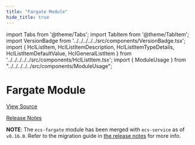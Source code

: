 ```yaml
---
title: "Fargate Module"
hide_title: true
---
```


import Tabs from '@theme/Tabs';
import TabItem from '@theme/TabItem';
import VersionBadge from '../../../../../src/components/VersionBadge.tsx';
import { HclListItem, HclListItemDescription, HclListItemTypeDetails, HclListItemDefaultValue, HclGeneralListItem } from '../../../../../src/components/HclListItem.tsx';
import { ModuleUsage } from "../../../../../src/components/ModuleUsage";

<VersionBadge repoTitle="Amazon ECS" version="0.35.11" lastModifiedVersion="0.24.1"/>

# Fargate Module

<a href="https://github.com/gruntwork-io/terraform-aws-ecs/tree/v0.35.11/modules/ecs-fargate" className="link-button" title="View the source code for this module in GitHub.">View Source</a>

<a href="https://github.com/gruntwork-io/terraform-aws-ecs/releases/tag/v0.24.1" className="link-button" title="Release notes for only versions which impacted this module.">Release Notes</a>

**NOTE**: The `ecs-fargate` module has been merged with `ecs-service` as of `v0.16.0`. Refer to the migration
guide in [the release notes](https://github.com/gruntwork-io/terraform-aws-ecs/releases/tag/v0.16.0) for more info.


<!-- ##DOCS-SOURCER-START
{
  "originalSources": [
    "https://github.com/gruntwork-io/terraform-aws-ecs/tree/v0.35.11/modules/ecs-fargate/readme.md",
    "https://github.com/gruntwork-io/terraform-aws-ecs/tree/v0.35.11/modules/ecs-fargate/variables.tf",
    "https://github.com/gruntwork-io/terraform-aws-ecs/tree/v0.35.11/modules/ecs-fargate/outputs.tf"
  ],
  "sourcePlugin": "module-catalog-api",
  "hash": "2f7cf2e03dfdcf47d74639db1ab90c51"
}
##DOCS-SOURCER-END -->
